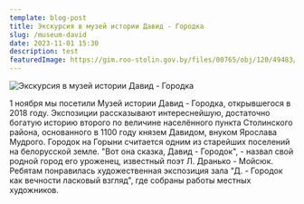 ```yaml
---
template: blog-post
title: Экскурсия в музей истории Давид - Городка
slug: /museum-david
date: 2023-11-01 15:30
description: test
featuredImage: https://gim.roo-stolin.gov.by/files/00765/obj/120/49483/img/%D0%B8%D0%B7%D0%BE%D0%B1%D1%80%D0%B0%D0%B6%D0%B5%D0%BD%D0%B8%D0%B5_viber_2023-11-02_08-36-54-509.jpg
---
```

![Экскурсия в музей истории Давид - Городка](/assets/photo_2023-11-01_15-51-20.jpg "Экскурсия в музей истории Давид - Городка")

1 ноября мы посетили Музей истории Давид - Городка, открывшегося в 2018 году. Экспозиции рассказывают интереснейшую, достаточно богатую историю второго по величине населённого пункта Столинского района, основанного в 1100 году князем Давидом, внуком Ярослава Мудрого. Городок на Горыни считается одним из старейших поселений на белорусской земле. "Вот она сказка, Давид - Городок", - назвал свой родной город его уроженец, известный поэт Л. Дранько - Мойсюк. Ребятам понравилась художественная экспозиция зала "Д. - Городок как вечности ласковый взгляд", где собраны работы местных художников.